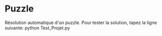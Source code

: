 # Puzzle
Résolution automatique d'un puzzle.
Pour tester la solution, tapez la ligne suivante:
python Test_Projet.py

